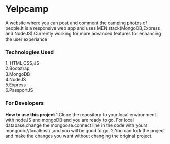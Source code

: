 # Yelpcamp
A website where you can post and comment the camping photos of people.It is a responsive web app and uses 
MEN stack(MongoDB,Express and NodeJS).Currently working for more advanced features for enhancing the user experiance <br>

<h3>Technologies Used </h3>
1. HTML,CSS,JS<br>
2.Bootstrap<br>
3.MongoDB<br>
4.NodeJS<br>
5.Express<br>
6.PassportJS<br>

<h3>For Developers </h3>
<strong>How to use this project </strong>
1.Clone the repository to your local environment with nodeJS and mongoDB and you are ready to go. For local database,change the mongoose.connect line in the code with yours mongodb://localhost/ ,and you will be good to go.
2.You can fork the project and make the changes you want without changing the original project.
